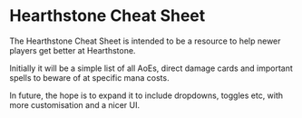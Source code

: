 # Hearthstone Cheat Sheet

The Hearthstone Cheat Sheet is intended to be a resource to help newer players get better at Hearthstone.

Initially it will be a simple list of all AoEs, direct damage cards and important spells to beware of at specific mana costs.

In future, the hope is to expand it to include dropdowns, toggles etc, with more customisation and a nicer UI. 